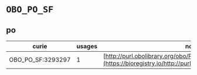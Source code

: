 # `OBO_PO_SF`
## po
| curie             |   usages | nodes                                                                                                         |
|-------------------|----------|---------------------------------------------------------------------------------------------------------------|
| OBO_PO_SF:3293297 |        1 | [http://purl.obolibrary.org/obo/PO:0030077](https://bioregistry.io/http://purl.obolibrary.org/obo/PO:0030077) |
